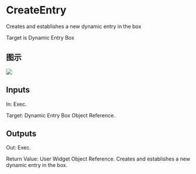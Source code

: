 # CreateEntry

Creates and establishes a new dynamic entry in the box

Target is Dynamic Entry Box

## 图示

![]($-20221218-18452607.png)

## Inputs

In: Exec.

Target: Dynamic Entry Box Object Reference.  

## Outputs

Out: Exec.

Return Value: User Widget Object Reference. Creates and establishes a new dynamic entry in the box.

